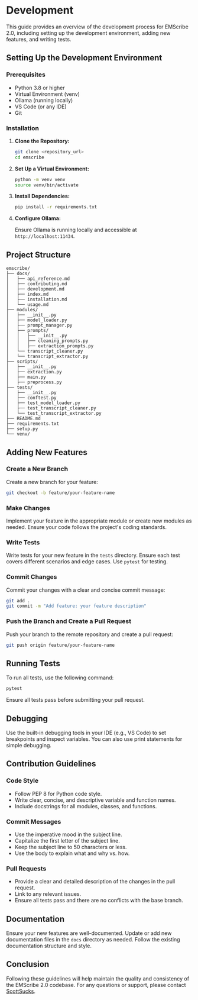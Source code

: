 # Development

This guide provides an overview of the development process for EMScribe 2.0, including setting up the development environment, adding new features, and writing tests.

## Setting Up the Development Environment

### Prerequisites

- Python 3.8 or higher
- Virtual Environment (venv)
- Ollama (running locally)
- VS Code (or any IDE)
- Git

### Installation

1. **Clone the Repository:**

    ```bash
    git clone <repository_url>
    cd emscribe
    ```

2. **Set Up a Virtual Environment:**

    ```bash
    python -m venv venv
    source venv/bin/activate
    ```

3. **Install Dependencies:**

    ```bash
    pip install -r requirements.txt
    ```

4. **Configure Ollama:**

    Ensure Ollama is running locally and accessible at `http://localhost:11434`.

## Project Structure

```plaintext
emscribe/
├── docs/
│   ├── api_reference.md
│   ├── contributing.md
│   ├── development.md
│   ├── index.md
│   ├── installation.md
│   └── usage.md
├── modules/
│   ├── __init__.py
│   ├── model_loader.py
│   ├── prompt_manager.py
│   ├── prompts/
│   │   ├── __init__.py
│   │   ├── cleaning_prompts.py
│   │   ├── extraction_prompts.py
│   └── transcript_cleaner.py
│   └── transcript_extractor.py
├── scripts/
│   ├── __init__.py
│   ├── extraction.py
│   ├── main.py
│   ├── preprocess.py
├── tests/
│   ├── __init__.py
│   ├── conftest.py
│   ├── test_model_loader.py
│   ├── test_transcript_cleaner.py
│   └── test_transcript_extractor.py
├── README.md
├── requirements.txt
├── setup.py
└── venv/
```

## Adding New Features

### Create a New Branch

Create a new branch for your feature:

```bash
git checkout -b feature/your-feature-name
```

### Make Changes

Implement your feature in the appropriate module or create new modules as needed. Ensure your code follows the project's coding standards.

### Write Tests

Write tests for your new feature in the `tests` directory. Ensure each test covers different scenarios and edge cases. Use `pytest` for testing.

### Commit Changes

Commit your changes with a clear and concise commit message:

```bash
git add .
git commit -m "Add feature: your feature description"
```

### Push the Branch and Create a Pull Request

Push your branch to the remote repository and create a pull request:

```bash
git push origin feature/your-feature-name
```

## Running Tests

To run all tests, use the following command:

```bash
pytest
```

Ensure all tests pass before submitting your pull request.

## Debugging

Use the built-in debugging tools in your IDE (e.g., VS Code) to set breakpoints and inspect variables. You can also use print statements for simple debugging.

## Contribution Guidelines

### Code Style

- Follow PEP 8 for Python code style.
- Write clear, concise, and descriptive variable and function names.
- Include docstrings for all modules, classes, and functions.

### Commit Messages

- Use the imperative mood in the subject line.
- Capitalize the first letter of the subject line.
- Keep the subject line to 50 characters or less.
- Use the body to explain what and why vs. how.

### Pull Requests

- Provide a clear and detailed description of the changes in the pull request.
- Link to any relevant issues.
- Ensure all tests pass and there are no conflicts with the base branch.

## Documentation

Ensure your new features are well-documented. Update or add new documentation files in the `docs` directory as needed. Follow the existing documentation structure and style.

## Conclusion

Following these guidelines will help maintain the quality and consistency of the EMScribe 2.0 codebase. For any questions or support, please contact [ScottSucks](https://github.com/ScottSucksAtProgramming).